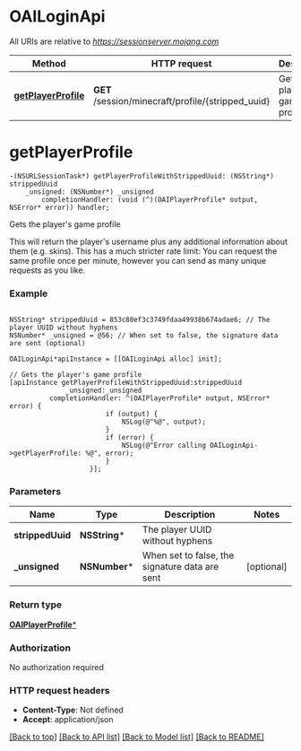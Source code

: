# OAILoginApi

All URIs are relative to *https://sessionserver.mojang.com*

Method | HTTP request | Description
------------- | ------------- | -------------
[**getPlayerProfile**](OAILoginApi.md#getplayerprofile) | **GET** /session/minecraft/profile/{stripped_uuid} | Gets the player&#39;s game profile


# **getPlayerProfile**
```objc
-(NSURLSessionTask*) getPlayerProfileWithStrippedUuid: (NSString*) strippedUuid
    _unsigned: (NSNumber*) _unsigned
        completionHandler: (void (^)(OAIPlayerProfile* output, NSError* error)) handler;
```

Gets the player's game profile

This will return the player's username plus any additional information about them (e.g. skins). This has a much stricter rate limit: You can request the same profile once per minute, however you can send as many unique requests as you like.

### Example 
```objc

NSString* strippedUuid = 853c80ef3c3749fdaa49938b674adae6; // The player UUID without hyphens
NSNumber* _unsigned = @56; // When set to false, the signature data are sent (optional)

OAILoginApi*apiInstance = [[OAILoginApi alloc] init];

// Gets the player's game profile
[apiInstance getPlayerProfileWithStrippedUuid:strippedUuid
              _unsigned:_unsigned
          completionHandler: ^(OAIPlayerProfile* output, NSError* error) {
                        if (output) {
                            NSLog(@"%@", output);
                        }
                        if (error) {
                            NSLog(@"Error calling OAILoginApi->getPlayerProfile: %@", error);
                        }
                    }];
```

### Parameters

Name | Type | Description  | Notes
------------- | ------------- | ------------- | -------------
 **strippedUuid** | **NSString***| The player UUID without hyphens | 
 **_unsigned** | **NSNumber***| When set to false, the signature data are sent | [optional] 

### Return type

[**OAIPlayerProfile***](OAIPlayerProfile.md)

### Authorization

No authorization required

### HTTP request headers

 - **Content-Type**: Not defined
 - **Accept**: application/json

[[Back to top]](#) [[Back to API list]](../README.md#documentation-for-api-endpoints) [[Back to Model list]](../README.md#documentation-for-models) [[Back to README]](../README.md)

